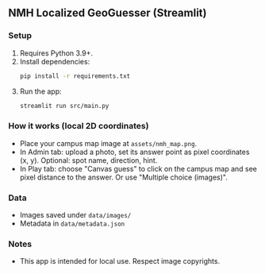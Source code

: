 ## NMH Localized GeoGuesser (Streamlit)

### Setup
1. Requires Python 3.9+.
2. Install dependencies:
   ```bash
   pip install -r requirements.txt
   ```
3. Run the app:
   ```bash
   streamlit run src/main.py
   ```

### How it works (local 2D coordinates)
- Place your campus map image at `assets/nmh_map.png`.
- In Admin tab: upload a photo, set its answer point as pixel coordinates (x, y). Optional: spot name, direction, hint.
- In Play tab: choose "Canvas guess" to click on the campus map and see pixel distance to the answer. Or use "Multiple choice (images)".

### Data
- Images saved under `data/images/`
- Metadata in `data/metadata.json`

### Notes
- This app is intended for local use. Respect image copyrights.

